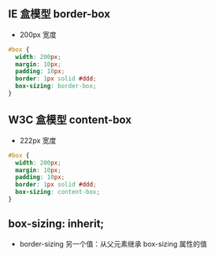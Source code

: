 ## IE 盒模型 border-box

- 200px 宽度

```css
#box {
  width: 200px;
  margin: 10px;
  padding: 10px;
  border: 1px solid #ddd;
  box-sizing: border-box;
}
```

## W3C 盒模型 content-box

- 222px 宽度

```css
#box {
  width: 200px;
  margin: 10px;
  padding: 10px;
  border: 1px solid #ddd;
  box-sizing: content-box;
}
```

## box-sizing: inherit;

- border-sizing 另一个值：从父元素继承 box-sizing 属性的值
